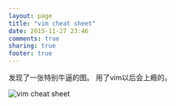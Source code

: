 ```yaml
---
layout: page
title: "vim cheat sheet"
date: 2015-11-27 23:46
comments: true
sharing: true
footer: true
---
```

发现了一张特别牛逼的图。
用了vim以后会上瘾的。

![vim cheat sheet](http://www.viemu.com/vi-vim-cheat-sheet.gif) 